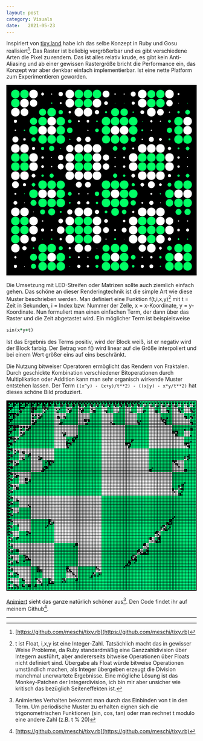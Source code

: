 ```yaml
---
layout: post
category: Visuals
date:   2021-05-23
---
```


Inspiriert von [tixy.land](http://tixy.land) habe ich das selbe Konzept in Ruby und Gosu realisiert[^1]. Das Raster ist beliebig vergrößerbar und es gibt verschiedene Arten die Pixel zu rendern. Das ist alles relativ krude, es gibt kein Anti-Aliasing und ab einer gewissen Rastergröße bricht die Performance ein, das Konzept war aber denkbar einfach implementierbar. Ist eine nette Platform zum Experimentieren geworden.

![grüne Kreise](/assets/example-green-circle.png)

Die Umsetzung mit LED-Streifen oder Matrizen sollte auch ziemlich einfach gehen. Das schöne an dieser Renderingtechnik ist die simple Art wie diese Muster beschrieben werden. Man definiert eine Funktion f(t,i,x,y)[^2] mit t = Zeit in Sekunden, i = Index bzw. Nummer der Zelle, x = x-Koordinate, y = y-Koordinate. Nun formuliert man einen einfachen Term, der dann über das Raster und die Zeit abgetastet wird. Ein möglicher Term ist beispielsweise

```ruby
sin(x*y+t)
```

Ist das Ergebnis des Terms positiv, wird der Block weiß, ist er negativ wird der Block farbig. Der Betrag von f() wird linear auf die Größe interpoliert und bei einem Wert größer eins auf eins beschränkt.

Die Nutzung bitweiser Operatoren ermöglicht das Rendern von Fraktalen. Durch geschickte Kombination verschiedener Bitoperationen durch Multiplikation oder Addition kann man sehr organisch wirkende Muster entstehen lassen.
Der Term ```((x^y) - (x+y)/t**2) - ((x|y) - x*y/t**2)``` hat dieses schöne Bild produziert.

![tixy.rb Fraktal](/assets/tixy-rb-fractal.png)

[Animiert](https://tixy.land/?code=%28%28x%2By%29%2Ft**2%29-%28%28x%7Cy%29-x*y%2Ft**2%29) sieht das ganze natürlich schöner aus[^3].
Den Code findet ihr auf meinem Github[^1].

***

[^1]: [https://github.com/meschi/tixy.rb](https://github.com/meschi/tixy.rb)
[^2]: t ist Float, i,x,y ist eine Integer-Zahl. Tatsächlich macht das in gewisser Weise Probleme, da Ruby standardmäßig eine Ganzzahldivision über Integern ausführt, aber andererseits bitweise Operationen über Floats nicht definiert sind. Übergabe als Float würde bitweise Operationen umständlich machen, als Integer übergeben erzeugt die Division manchmal unerwartete Ergebnisse. Eine mögliche Lösung ist das Monkey-Patchen der Integerdivision, ich bin mir aber unsicher wie kritisch das bezüglich Seiteneffekten ist.
[^3]: Animiertes Verhalten bekommt man durch das Einbinden von t in den Term. Um periodische Muster zu erhalten eignen sich die trigonometrischen Funktionen (sin, cos, tan) oder man rechnet t modulo eine andere Zahl (z.B. t % 20)
